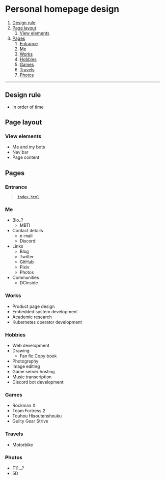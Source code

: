 # Personal homepage design

1. [Design rule](#design-rule)
2. [Page layout](#page-layout)
   1. [View elements](#view-elements)
3. [Pages](#pages)
   1. [Entrance](#entrance)
   2. [Me](#me)
   3. [Works](#works)
   4. [Hobbies](#hobbies)
   5. [Games](#games)
   6. [Travels](#travels)
   7. [Photos](#photos)

---

## Design rule

- In order of time

## Page layout

### View elements

- Me and my bots
- Nav bar
- Page content

## Pages

### Entrance

> [`index.html`](./src/index.html)

### Me

- Bio..?
  - MBTI
- Contact details
  - e-mail
  - Discord
- Links
  - Blog
  - Twitter
  - GitHub
  - Pixiv
  - Photos
- Communities
  - DCinside

### Works

- Product page design
- Embedded system development
- Academic research
- Kubernetes operator development

### Hobbies

- Web development
- Drawing
  - Fan fic Copy book
- Photography
- Image editing
- Game server hosting
- Music transcription
- Discord bot development

### Games

- Rockman X
- Team Fortress 2
- Touhou Hisoutenshouku
- Guilty Gear Strive

### Travels

- Motorbike

### Photos

- F11...?
- 5D

